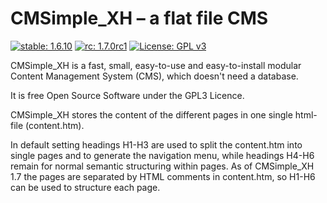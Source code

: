 # CMSimple_XH – a flat file CMS

[![stable: 1.6.10](https://img.shields.io/badge/stable-1.6.10-green.svg)](https://github.com/cmsimple-xh/cmsimple-xh/releases/tag/1.6.10)
[![rc: 1.7.0rc1](https://img.shields.io/badge/rc-1.7.0rc1-yellow.svg)](https://github.com/cmsimple-xh/cmsimple-xh/releases/tag/1.7.0rc1)
[![License: GPL v3](https://img.shields.io/badge/License-GPL%20v3-blue.svg)](http://www.gnu.org/licenses/gpl-3.0)

CMSimple_XH is a fast, small, easy-to-use and
easy-to-install modular Content Management
System (CMS), which doesn't need a database.

It is free Open Source Software under the
GPL3 Licence.

CMSimple_XH stores the content of the different
pages in one single html-file (content.htm).

In default setting headings H1-H3 are used
to split the content.htm into single pages
and to generate the navigation menu, while
headings H4-H6 remain for normal semantic
structuring within pages.
As of CMSimple_XH 1.7 the pages are separated by HTML comments in content.htm,
so H1-H6 can be used to structure each page.